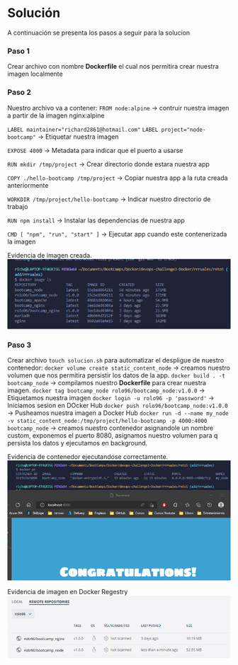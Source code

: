 # Solución

A continuación se presenta los pasos a seguir para la solucion

### Paso 1

Crear archivo con nombre **Dockerfile** el cual nos permitira crear nuestra imagen localmente

### Paso 2

Nuestro archivo va a contener:
`FROM node:alpine` -> contruir nuestra imagen a partir de la imagen nginx:alpine

`LABEL maintainer="richard2861@hotmail.com"`
`LABEL project="node-bootcamp"` -> Etiquetar nuestra imagen

`EXPOSE 4000` -> Metadata para indicar que el puerto a usarse

`RUN mkdir /tmp/project` -> Crear directorio donde estara nuestra app

`COPY ./hello-bootcamp /tmp/project` -> Copiar nuestra app a la ruta creada anteriormente

`WORKDIR /tmp/project/hello-bootcamp` -> Indicar nuestro directorio de trabajo

`RUN npm install` -> Instalar las dependencias de nuestra app

`CMD [ "npm", "run", "start" ]` -> Ejecutar app cuando este contenerizada la imagen

Evidencia de imagen creada.
![Creacion contenedor](./images/image_creada.png)

### Paso 3

Crear archivo `touch solucion.sh` para automatizar el despligue de nuestro contenedor:
`docker volume create static_content_node` -> creamos nuestro volumen que nos permitira persistir los datos de la app.
`docker build . -t bootcamp_node` -> compilamos nuestro **Dockerfile** para crear nuestra imagen.
`docker tag bootcamp_node rolo96/bootcamp_node:v1.0.0` -> Etiquetamos nuestra imagen
`docker login -u rolo96 -p 'password'` -> Iniciamos sesion en DOcker Hub
`docker push rolo96/bootcamp_node:v1.0.0` -> Pusheamos nuestra imagen a Docker Hub
`docker run -d --name my_node -v static_content_node:/tmp/project/hello-bootcamp -p 4000:4000 bootcamp_node` -> creamos nuestro contenedor asignandole un nombre custom, exponemos el puerto 8080, asignamos nuestro volumen para q persista los datos y ejecutamos en background.

Evidencia de contenedor ejecutandose correctamente.
![Creacion contenedor](./images/app_contenerizada.png)

Evidencia de imagen en Docker Regestry
![Creacion contenedor](./images/docker_hub.png)
